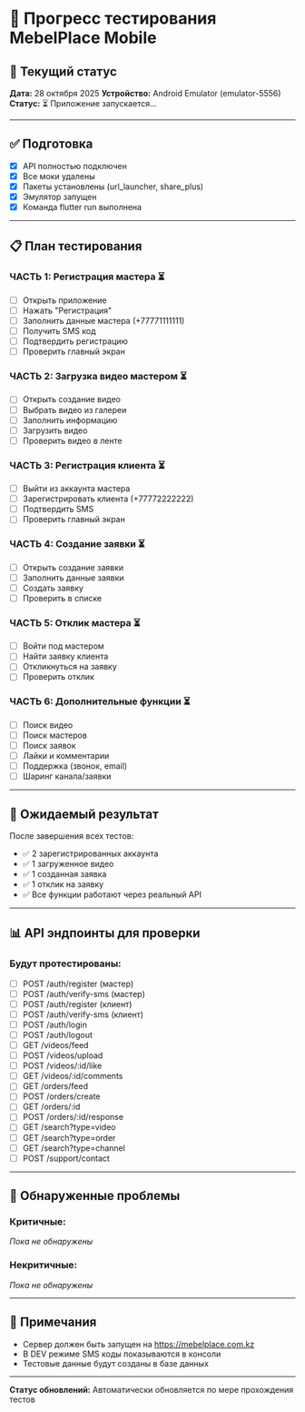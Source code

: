# 🧪 Прогресс тестирования MebelPlace Mobile

## 📱 Текущий статус

**Дата:** 28 октября 2025
**Устройство:** Android Emulator (emulator-5556)
**Статус:** ⏳ Приложение запускается...

---

## ✅ Подготовка

- [x] API полностью подключен
- [x] Все моки удалены
- [x] Пакеты установлены (url_launcher, share_plus)
- [x] Эмулятор запущен
- [x] Команда flutter run выполнена

---

## 📋 План тестирования

### ЧАСТЬ 1: Регистрация мастера ⏳
- [ ] Открыть приложение
- [ ] Нажать "Регистрация"
- [ ] Заполнить данные мастера (+77771111111)
- [ ] Получить SMS код
- [ ] Подтвердить регистрацию
- [ ] Проверить главный экран

### ЧАСТЬ 2: Загрузка видео мастером ⏳
- [ ] Открыть создание видео
- [ ] Выбрать видео из галереи
- [ ] Заполнить информацию
- [ ] Загрузить видео
- [ ] Проверить видео в ленте

### ЧАСТЬ 3: Регистрация клиента ⏳
- [ ] Выйти из аккаунта мастера
- [ ] Зарегистрировать клиента (+77772222222)
- [ ] Подтвердить SMS
- [ ] Проверить главный экран

### ЧАСТЬ 4: Создание заявки ⏳
- [ ] Открыть создание заявки
- [ ] Заполнить данные заявки
- [ ] Создать заявку
- [ ] Проверить в списке

### ЧАСТЬ 5: Отклик мастера ⏳
- [ ] Войти под мастером
- [ ] Найти заявку клиента
- [ ] Откликнуться на заявку
- [ ] Проверить отклик

### ЧАСТЬ 6: Дополнительные функции ⏳
- [ ] Поиск видео
- [ ] Поиск мастеров
- [ ] Поиск заявок
- [ ] Лайки и комментарии
- [ ] Поддержка (звонок, email)
- [ ] Шаринг канала/заявки

---

## 🎯 Ожидаемый результат

После завершения всех тестов:
- ✅ 2 зарегистрированных аккаунта
- ✅ 1 загруженное видео
- ✅ 1 созданная заявка
- ✅ 1 отклик на заявку
- ✅ Все функции работают через реальный API

---

## 📊 API эндпоинты для проверки

### Будут протестированы:
- [ ] POST /auth/register (мастер)
- [ ] POST /auth/verify-sms (мастер)
- [ ] POST /auth/register (клиент)
- [ ] POST /auth/verify-sms (клиент)
- [ ] POST /auth/login
- [ ] POST /auth/logout
- [ ] GET /videos/feed
- [ ] POST /videos/upload
- [ ] POST /videos/:id/like
- [ ] GET /videos/:id/comments
- [ ] GET /orders/feed
- [ ] POST /orders/create
- [ ] GET /orders/:id
- [ ] POST /orders/:id/response
- [ ] GET /search?type=video
- [ ] GET /search?type=order
- [ ] GET /search?type=channel
- [ ] POST /support/contact

---

## 🐛 Обнаруженные проблемы

### Критичные:
*Пока не обнаружены*

### Некритичные:
*Пока не обнаружены*

---

## 📝 Примечания

- Сервер должен быть запущен на https://mebelplace.com.kz
- В DEV режиме SMS коды показываются в консоли
- Тестовые данные будут созданы в базе данных

---

**Статус обновлений:** Автоматически обновляется по мере прохождения тестов

